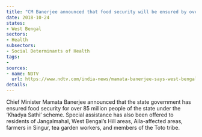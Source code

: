 ```yaml
---
title: "CM Banerjee announced that food security will be ensured by over 85 million people"
date: 2018-10-24
states:
- West Bengal
sectors:
- Health
subsectors:
- Social Determinants of Health
tags:
- 
sources:
- name: NDTV
  url: https://www.ndtv.com/india-news/mamata-banerjee-says-west-bengal-extends-food-security-to-8-5-crore-people-1933136
details:
---
```


Chief Minister Mamata Banerjee announced that the state government has ensured food security for over 85 million people of the state under the ‘Khadya Sathi’ scheme. Special assistance has also been offered to residents of Jangalmahal, West Bengal’s Hill areas, Aila-affected areas, farmers in Singur, tea garden workers, and members of the Toto tribe.
